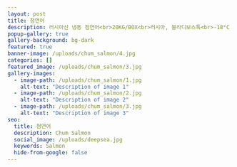 ```yaml
---
layout: post
title: 첨연어
description: 러시아산 냉동 첨연어<br>20KG/BOX<br>러시아, 블라디보스톡<br>-18°С 이하 냉동보관
popup-gallery: true
gallery-background: bg-dark
featured: true
banner-image: /uploads/chum_salmon/4.jpg
categories: []
featured_image: /uploads/chum_salmon/3.jpg
gallery-images:
  - image-path: /uploads/chum_salmon/1.jpg
    alt-text: "Description of image 1"
  - image-path: /uploads/chum_salmon/2.jpg
    alt-text: "Description of image 2"
  - image-path: /uploads/chum_salmon/3.jpg
    alt-text: "Description of image 3"
seo:
  title: 첨연어
  description: Chum Salmon
  social_image: /uploads/deepsea.jpg
  keywords: Salmon
  hide-from-google: false
---
```


